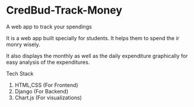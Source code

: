 # CredBud-Track-Money
A web app to track your spendings

It is a web app built specially for students. It helps them to spend the ir monry wisely.

It also displays the monthly as well as the daily expenditure graphically for easy analysis of the expenditures.

Tech Stack
1. HTML,CSS (For Frontend)
2. Django (For Backend)
3. Chart.js (For visualizations)
